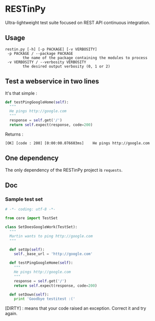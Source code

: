 # RESTinPy
Ultra-lightweight test suite focused on REST API continuous integration.

## Usage
```shell
restin.py [-h] [-p PACKAGE] [-v VERBOSITY]
 -p PACKAGE / --package PACKAGE
        the name of the package containing the modules to process
 -v VERBOSITY / --verbosity VERBOSITY
        the desired output verbosity (0, 1 or 2)
```

## Test a webservice in two lines

It's that simple :

```python
def testPingGoogleHome(self):
  """
  He pings http://google.com
  """
  response = self.get('/')
  return self.expect(response, code=200)
```

Returns :

```shell
[OK] [code : 200] [0:00:00.076603ms]    He pings http://google.com
```

## One dependency

The only dependency of the RESTinPy project is `requests`.

## Doc

### Sample test set

```python
# -*- coding: utf-8 -*-

from core import TestSet

class SetDoesGoogleWork(TestSet):
  """
  Martin wants to ping http://google.com
  """

  def setUp(self):
    self._base_url = 'http://google.com'

  def testPingGoogleHome(self):
    """
    He pings http://google.com
    """
    response = self.get('/')
    return self.expect(response, code=200)

  def setDown(self):
    print 'Goodbye testitest :('
```

[DIRTY] : means that your code raised an exception. Correct it and try again.

